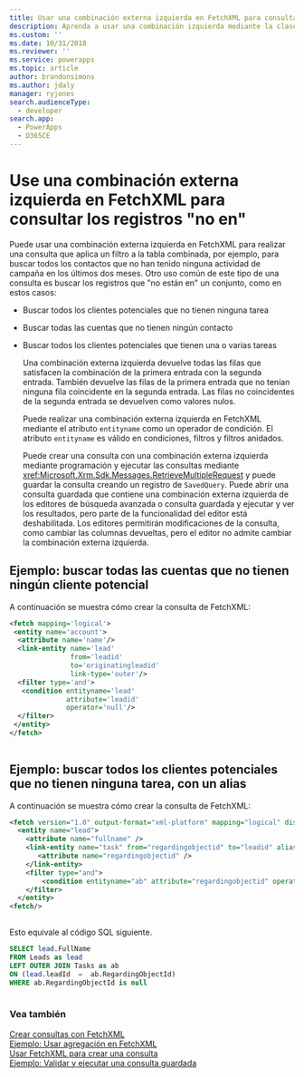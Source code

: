 ```yaml
---
title: Usar una combinación externa izquierda en FetchXML para consultar los registros que &bdquo;no están en&bdquo; (Common Data Service para aplicaciones) | Microsoft Docs
description: Aprenda a usar una combinación izquierda mediante la clase FetchXML para realizar una consulta que filtre en la tabla de combinación y cree una consulta para buscar registros "no incluidos en" un conjunto
ms.custom: ''
ms.date: 10/31/2018
ms.reviewer: ''
ms.service: powerapps
ms.topic: article
author: brandonsimons
ms.author: jdaly
manager: ryjones
search.audienceType:
  - developer
search.app:
  - PowerApps
  - D365CE
---
```

# <a name="use-a-left-outer-join-in-fetchxml-to-query-for-records-not-in"></a>Use una combinación externa izquierda en FetchXML para consultar los registros "no en"

Puede usar una combinación externa izquierda en FetchXML para realizar una consulta que aplica un filtro a la tabla combinada, por ejemplo, para buscar todos los contactos que no han tenido ninguna actividad de campaña en los últimos dos meses. Otro uso común de este tipo de una consulta es buscar los registros que "no están en" un conjunto, como en estos casos:  
  
- Buscar todos los clientes potenciales que no tienen ninguna tarea  
  
- Buscar todas las cuentas que no tienen ningún contacto  
  
- Buscar todos los clientes potenciales que tienen una o varias tareas  
  
  Una combinación externa izquierda devuelve todas las filas que satisfacen la combinación de la primera entrada con la segunda entrada. También devuelve las filas de la primera entrada que no tenían ninguna fila coincidente en la segunda entrada. Las filas no coincidentes de la segunda entrada se devuelven como valores nulos.  
  
  Puede realizar una combinación externa izquierda en FetchXML mediante el atributo `entityname` como un operador de condición. El atributo `entityname` es válido en condiciones, filtros y filtros anidados.  
  
  Puede crear una consulta con una combinación externa izquierda mediante programación y ejecutar las consultas mediante <xref:Microsoft.Xrm.Sdk.Messages.RetrieveMultipleRequest> y puede guardar la consulta creando un registro de `SavedQuery`. Puede abrir una consulta guardada que contiene una combinación externa izquierda de los editores de búsqueda avanzada o consulta guardada y ejecutar y ver los resultados, pero parte de la funcionalidad del editor está deshabilitada. Los editores permitirán modificaciones de la consulta, como cambiar las columnas devueltas, pero el editor no admite cambiar la combinación externa izquierda.  
  
## <a name="example-find-all-accounts-that-have-no-leads"></a>Ejemplo: buscar todas las cuentas que no tienen ningún cliente potencial  
 A continuación se muestra cómo crear la consulta de FetchXML:  
  
```xml  
<fetch mapping='logical'>  
 <entity name='account'>  
  <attribute name='name'/>  
  <link-entity name='lead'  
               from='leadid'  
               to='originatingleadid'  
               link-type='outer'/>  
  <filter type='and'>  
   <condition entityname='lead'  
              attribute='leadid'  
              operator='null'/>  
  </filter>  
 </entity>  
</fetch>  
  
```  
  
## <a name="example-find-all-leads-that-have-no-tasks-using-an-alias"></a>Ejemplo: buscar todos los clientes potenciales que no tienen ninguna tarea, con un alias  
 A continuación se muestra cómo crear la consulta de FetchXML:  
  
```xml  
<fetch version="1.0" output-format="xml-platform" mapping="logical" distinct="true">  
  <entity name="lead">  
    <attribute name="fullname" />  
    <link-entity name="task" from="regardingobjectid" to="leadid" alias="ab" link-type="outer">  
       <attribute name="regardingobjectid" />  
    </link-entity>  
    <filter type="and">  
        <condition entityname="ab" attribute="regardingobjectid" operator="null" />  
    </filter>  
  </entity>  
<fetch/>  
  
```  
  
 Esto equivale al código SQL siguiente.  
  
```sql  
SELECT lead.FullName  
FROM Leads as lead  
LEFT OUTER JOIN Tasks as ab  
ON (lead.leadId  =  ab.RegardingObjectId)  
WHERE ab.RegardingObjectId is null  
  
```  
  
### <a name="see-also"></a>Vea también  
 [Crear consultas con FetchXML](/dynamics365/customer-engagement/developer/org-service/build-queries-fetchxml)   
 [Ejemplo: Usar agregación en FetchXML](org-service/samples/use-aggregation-fetchxml.md)   
 [Usar FetchXML para crear una consulta](use-fetchxml-construct-query.md)   
 [Ejemplo: Validar y ejecutar una consulta guardada](org-service/samples/validate-execute-saved-query.md)
